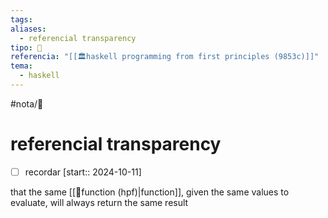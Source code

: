 ```yaml
---
tags: 
aliases:
  - referencial transparency
tipo: 📑
referencia: "[[🏛️haskell programming from first principles (9853c)]]"
tema:
  - haskell
---
```


#nota/📑

# referencial transparency

- [ ] recordar  [start:: 2024-10-11]


 that the same [[📑function (hpf)|function]], given the same values to evaluate, will always return the same result 
